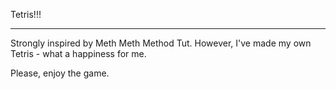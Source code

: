 Tetris!!!

---

Strongly inspired by Meth Meth Method Tut. However, I've made my own Tetris - what a happiness for me.

Please, enjoy the game.
